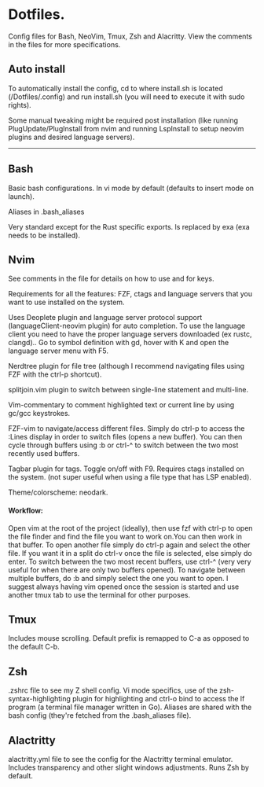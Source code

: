 # Dotfiles.


Config files for Bash, NeoVim, Tmux, Zsh and Alacritty.
View the comments in the files for more specifications.


## Auto install


To automatically install the config, cd to where install.sh is located
(/Dotfiles/.config) and run install.sh (you will need to execute it
with sudo rights).


Some manual tweaking might be required post installation
(like running PlugUpdate/PlugInstall from nvim and running
LspInstall <server name> to setup neovim plugins and desired language servers).


---


## Bash


Basic bash configurations. In vi mode by default (defaults to insert mode on launch).


Aliases in .bash_aliases


Very standard except for the Rust specific exports. ls replaced by exa (exa needs
to be installed).


## Nvim


See comments in the file for details on how to use and for keys.


Requirements for all the features: FZF, ctags 
and language servers that you want to use installed on the system.


Uses Deoplete plugin and language server protocol support (languageClient-neovim plugin) 
for auto completion. To use the language client you need to have the proper 
language servers downloaded (ex rustc, clangd).. Go to symbol definition with gd,
hover with K and open the language server menu with F5.


Nerdtree plugin for file tree (although I recommend navigating files using FZF 
with the ctrl-p shortcut).


splitjoin.vim plugin to switch between single-line statement and multi-line.


Vim-commentary to comment highlighted text or current line by 
using gc/gcc keystrokes.


FZF-vim to navigate/access different files. Simply do ctrl-p to access the :Lines
display in order to switch files (opens a new buffer). You can then cycle through 
buffers using :b <tab> or ctrl-^ to switch between the two most recently used 
buffers.


Tagbar plugin for tags. Toggle on/off with F9. Requires ctags installed on 
the system. (not super useful when using a file type that has LSP enabled).


Theme/colorscheme: neodark.


#### Workflow:


Open vim at the root of the project (ideally), then use
fzf with ctrl-p to open the file finder and find the file you want to work
on.You can then work in that buffer. To open another file simply do 
ctrl-p again and select the other file. If you want it in a split do ctrl-v
once the file is selected, else simply do enter. To switch between the two 
most recent buffers, use ctrl-^ (very very useful for when there are only 
two buffers opened). To navigate between multiple buffers, do :b <tab> and 
simply select the one you want to open. I suggest always having vim opened 
once the session is started and use another tmux tab to use the terminal for 
other purposes.


## Tmux


Includes mouse scrolling. Default prefix is remapped to C-a as 
opposed to the default C-b.


## Zsh


.zshrc file to see my Z shell config. 
Vi mode specifics, use of the zsh-syntax-highlighting plugin 
for highlighting and ctrl-o bind to access the lf program 
(a terminal file manager written in Go). Aliases are 
shared with the bash config (they're fetched from 
the .bash_aliases file).


## Alactritty


alactritty.yml file to see the config for the 
Alactritty terminal emulator. Includes transparency and 
other slight windows adjustments. Runs Zsh by default.
